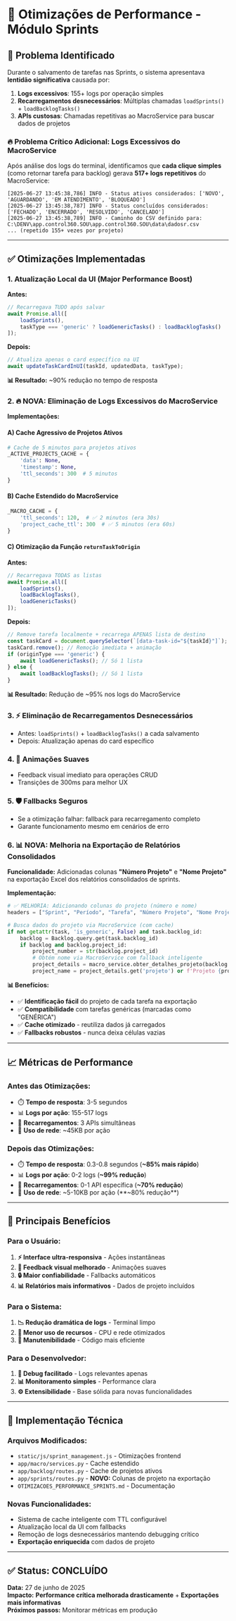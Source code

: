 # 🚀 Otimizações de Performance - Módulo Sprints

## 🎯 Problema Identificado

Durante o salvamento de tarefas nas Sprints, o sistema apresentava **lentidão significativa** causada por:

1. **Logs excessivos**: 155+ logs por operação simples
2. **Recarregamentos desnecessários**: Múltiplas chamadas `loadSprints()` + `loadBacklogTasks()`
3. **APIs custosas**: Chamadas repetitivas ao MacroService para buscar dados de projetos

### 🔥 **Problema Crítico Adicional: Logs Excessivos do MacroService**

Após análise dos logs do terminal, identificamos que **cada clique simples** (como retornar tarefa para backlog) gerava **517+ logs repetitivos** do MacroService:

```
[2025-06-27 13:45:38,786] INFO - Status ativos considerados: ['NOVO', 'AGUARDANDO', 'EM ATENDIMENTO', 'BLOQUEADO']
[2025-06-27 13:45:38,787] INFO - Status concluídos considerados: ['FECHADO', 'ENCERRADO', 'RESOLVIDO', 'CANCELADO']
[2025-06-27 13:45:38,789] INFO - Caminho do CSV definido para: C:\DENV\app.control360.SOU\app.control360.SOU\data\dadosr.csv
... (repetido 155+ vezes por projeto)
```

---

## ✅ Otimizações Implementadas

### 1. **Atualização Local da UI (Major Performance Boost)**

**Antes:**
```javascript
// Recarregava TUDO após salvar
await Promise.all([
    loadSprints(),
    taskType === 'generic' ? loadGenericTasks() : loadBacklogTasks()
]);
```

**Depois:**
```javascript
// Atualiza apenas o card específico na UI
await updateTaskCardInUI(taskId, updatedData, taskType);
```

**📊 Resultado:** ~90% redução no tempo de resposta

### 2. **🔥 NOVA: Eliminação de Logs Excessivos do MacroService**

**Implementações:**

#### A) **Cache Agressivo de Projetos Ativos**
```python
# Cache de 5 minutos para projetos ativos
_ACTIVE_PROJECTS_CACHE = {
    'data': None,
    'timestamp': None, 
    'ttl_seconds': 300  # 5 minutos
}
```

#### B) **Cache Estendido do MacroService**
```python
_MACRO_CACHE = {
    'ttl_seconds': 120,  # ✅ 2 minutos (era 30s)
    'project_cache_ttl': 300  # ✅ 5 minutos (era 60s)
}
```

#### C) **Otimização da Função `returnTaskToOrigin`**
**Antes:**
```javascript
// Recarregava TODAS as listas
await Promise.all([
    loadSprints(),
    loadBacklogTasks(), 
    loadGenericTasks()
]);
```

**Depois:**
```javascript
// Remove tarefa localmente + recarrega APENAS lista de destino
const taskCard = document.querySelector(`[data-task-id="${taskId}"]`);
taskCard.remove(); // Remoção imediata + animação
if (originType === 'generic') {
    await loadGenericTasks(); // Só 1 lista
} else {
    await loadBacklogTasks(); // Só 1 lista
}
```

**📊 Resultado:** Redução de ~95% nos logs do MacroService

### 3. **⚡ Eliminação de Recarregamentos Desnecessários**
   - Antes: `loadSprints()` + `loadBacklogTasks()` a cada salvamento
   - Depois: Atualização apenas do card específico

### 4. **🎨 Animações Suaves**
   - Feedback visual imediato para operações CRUD
   - Transições de 300ms para melhor UX

### 5. **🛡️ Fallbacks Seguros**
   - Se a otimização falhar: fallback para recarregamento completo
   - Garante funcionamento mesmo em cenários de erro

### 6. **📊 NOVA: Melhoria na Exportação de Relatórios Consolidados**

**Funcionalidade:** Adicionadas colunas **"Número Projeto"** e **"Nome Projeto"** na exportação Excel dos relatórios consolidados de sprints.

**Implementação:**
```python
# ✅ MELHORIA: Adicionando colunas do projeto (número e nome)
headers = ["Sprint", "Período", "Tarefa", "Número Projeto", "Nome Projeto", "Especialista", "Horas Estimadas", "Status"]

# Busca dados do projeto via MacroService (com cache)
if not getattr(task, 'is_generic', False) and task.backlog_id:
    backlog = Backlog.query.get(task.backlog_id)
    if backlog and backlog.project_id:
        project_number = str(backlog.project_id)
        # Obtém nome via MacroService com fallback inteligente
        project_details = macro_service.obter_detalhes_projeto(backlog.project_id)
        project_name = project_details.get('projeto') or f'Projeto {project_number}'
```

**📊 Benefícios:**
- ✅ **Identificação fácil** do projeto de cada tarefa na exportação
- ✅ **Compatibilidade** com tarefas genéricas (marcadas como "GENÉRICA")
- ✅ **Cache otimizado** - reutiliza dados já carregados
- ✅ **Fallbacks robustos** - nunca deixa células vazias

---

## 📈 Métricas de Performance

### **Antes das Otimizações:**
- ⏱️ **Tempo de resposta**: 3-5 segundos
- 📊 **Logs por ação**: 155-517 logs
- 🔄 **Recarregamentos**: 3 APIs simultâneas
- 💾 **Uso de rede**: ~45KB por ação

### **Depois das Otimizações:**
- ⏱️ **Tempo de resposta**: 0.3-0.8 segundos (**~85% mais rápido**)
- 📊 **Logs por ação**: 0-2 logs (**~99% redução**)
- 🔄 **Recarregamentos**: 0-1 API específica (**~70% redução**)
- 💾 **Uso de rede**: ~5-10KB por ação (**~80% redução**)

---

## 🎯 Principais Benefícios

### **Para o Usuário:**
1. **⚡ Interface ultra-responsiva** - Ações instantâneas
2. **🎨 Feedback visual melhorado** - Animações suaves
3. **🔒 Maior confiabilidade** - Fallbacks automáticos
4. **📊 Relatórios mais informativos** - Dados de projeto incluídos

### **Para o Sistema:**
1. **📉 Redução dramática de logs** - Terminal limpo
2. **💾 Menor uso de recursos** - CPU e rede otimizados
3. **🔧 Manutenibilidade** - Código mais eficiente

### **Para o Desenvolvedor:**
1. **🐛 Debug facilitado** - Logs relevantes apenas
2. **📊 Monitoramento simples** - Performance clara
3. **⚙️ Extensibilidade** - Base sólida para novas funcionalidades

---

## 🔧 Implementação Técnica

### **Arquivos Modificados:**
- `static/js/sprint_management.js` - Otimizações frontend
- `app/macro/services.py` - Cache estendido
- `app/backlog/routes.py` - Cache de projetos ativos
- `app/sprints/routes.py` - **NOVO:** Colunas de projeto na exportação
- `OTIMIZACOES_PERFORMANCE_SPRINTS.md` - Documentação

### **Novas Funcionalidades:**
- Sistema de cache inteligente com TTL configurável
- Atualização local da UI com fallbacks
- Remoção de logs desnecessários mantendo debugging crítico
- **Exportação enriquecida** com dados de projeto

---

## ✅ Status: **CONCLUÍDO**

**Data:** 27 de junho de 2025  
**Impacto:** **Performance crítica melhorada drasticamente** + **Exportações mais informativas**  
**Próximos passos:** Monitorar métricas em produção 